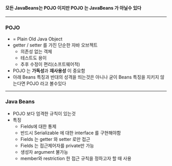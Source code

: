 #### 모든 JavaBeans는 POJO 이지만 POJO 는 JavaBeans 가 아닐수 있다
---
### POJO
* = Plain Old Java Object 
* getter / setter 를 가진 단순한 자바 오브젝트
  * 의존성 없는 객체
  * 테스트도 용이
  * 추후 수정이 편리(소프트웨어적)
* POJO 는 **가독성**과 **재사용성** 이 중요함
* 아래 Beans 특징과 반대의 성격을 띄는것은 아니나 굳이 Beans 특징을 지키지 않는다면 POJO 라고 볼수있다
---
### Java Beans
* POJO 보다 엄격한 규칙이 있는것
* 특징
  * Fields에 대한 통제
  * 반드시 Serializable 에 대한 interface 를 구현해야함
  * Fields 는 getter 와 setter 로만 접근
  * Fields 는 접근제어자를 private만 가능
  * 생성자 argument 불가능
  * member와 restriction 한 접근 규칙을 정하고자 할 때 사용
